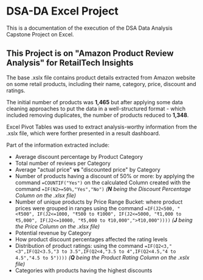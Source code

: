 # DSA-DA Excel Project
This is a documentation of the execution of the DSA Data Analysis Capstone Project on Excel.
## This Project is on "Amazon Product Review Analysis" for RetailTech Insights
The base .xslx file contains product details extracted from Amazon website on some retail products, including their name, category, price, discount and ratings.

The initial number of products was **1,465** but after applying some data cleaning approaches to put the data in a well-structured format - which included removing duplicates, the number of products reduced to **1,348**.

Excel Pivot Tables was used to extract analysis-worthy information from the .xslx file, which were forther presented in a result dashboard.

Part of the information extracted include:
- Average discount percentage by Product Category
- Total number of reviews per Category
- Average "actual price" **vs** "discounted price" by Category
- Number of products having a discount of 50% or more: by applying the command ```=COUNTIF("Yes")``` on the calculated Column created with the command ```=IF(N2>=50%,"Yes","No")``` _(**N** being the Discount Percentage Column on the .xlsx file)_
- Number of unique products by Price Range Bucket: where product prices were grouped in ranges using the command
  ```=IF(J2<500, "<₹500", IF(J2<=1000, "₹500 to ₹1000", IF(J2<=5000, "₹1,000 to ₹5,000", IF(J2<=10000, "₹5,000 to ₹10,000",">₹10,000"))))```
  _(**J** being the Price Column on the .xlsx file)_
- Potential revenue by Category
- How product discount percentages affected the rating levels
- Distribution of product ratings: using the command ```=IF(Q2<3,"<3",IF(Q2<3.5,"3 to 3.5",IF(Q2<4,"3.5 to 4",IF(Q2<4.5,"4 to 4.5","4.5 to 5"))))``` _(**Q** being the Product Rating Column on the .xslx file)_
- Categories with products having the highest discounts

